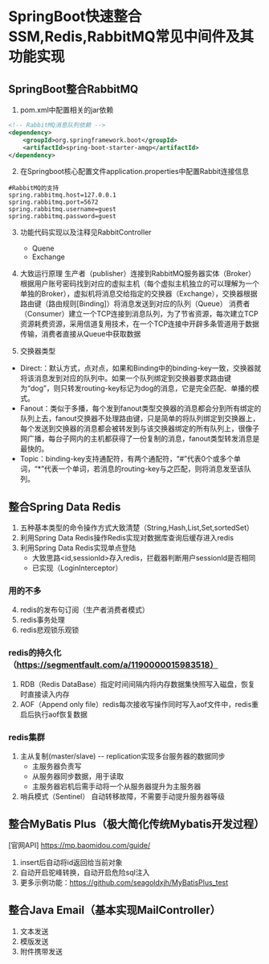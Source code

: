 # SpringBoot快速整合SSM,Redis,RabbitMQ常见中间件及其功能实现 

## SpringBoot整合RabbitMQ 
1. pom.xml中配置相关的jar依赖   
```xml
<!-- RabbitMQ消息队列依赖 -->
<dependency>
    <groupId>org.springframework.boot</groupId>
    <artifactId>spring-boot-starter-amqp</artifactId>
</dependency>
 ```
2. 在Springboot核心配置文件application.properties中配置Rabbit连接信息
```properties
#RabbitMQ的支持
spring.rabbitmq.host=127.0.0.1
spring.rabbitmq.port=5672
spring.rabbitmq.username=guest
spring.rabbitmq.password=guest
 ```
3. 功能代码实现以及注释见RabbitController
    - Quene
    - Exchange

4. 大致运行原理
生产者（publisher）连接到RabbitMQ服务器实体（Broker）根据用户账号密码找到对应的虚拟主机（每个虚拟主机独立的可以理解为一个单独的Broker），虚拟机将消息交给指定的交换器（Exchange），交换器根据路由键（路由规则[Binding]）将消息发送到对应的队列（Queue）
消费者（Consumer）建立一个TCP连接到消息队列，为了节省资源，每次建立TCP资源耗费资源，采用信道复用技术，在一个TCP连接中开辟多条管道用于数据传输，消费者直接从Queue中获取数据

5. 交换器类型
- Direct:：默认方式，点对点，如果和Binding中的binding-key一致，交换器就将该消息发到对应的队列中。如果一个队列绑定到交换器要求路由键为“dog”，则只转发routing-key标记为dog的消息，它是完全匹配、单播的模式。
- Fanout：类似于多播，每个发到fanout类型交换器的消息都会分到所有绑定的队列上去，fanout交换器不处理路由键，只是简单的将队列绑定到交换器上，每个发送到交换器的消息都会被转发到与该交换器绑定的所有队列上，很像子网广播，每台子网内的主机都获得了一份复制的消息，fanout类型转发消息是最快的。
- Topic：binding-key支持通配符，有两个通配符，“#”代表0个或多个单词，“*”代表一个单词，若消息的routing-key与之匹配，则将消息发至该队列。


## 整合Spring Data Redis
1. 五种基本类型的命令操作方式大致清楚（String,Hash,List,Set,sortedSet）
2. 利用Spring Data Redis操作Redis实现对数据库查询后缓存进入redis
3. 利用Spring Data Redis实现单点登陆
    - 大致思路<id,sessionId>存入redis，拦截器判断用户sessionId是否相同
    - 已实现（LoginInterceptor）
    
### 用的不多
4. redis的发布句订阅（生产者消费者模式）
5. redis事务处理
6. redis悲观锁乐观锁

### redis的持久化（https://segmentfault.com/a/1190000015983518）
1. RDB（Redis DataBase）指定时间间隔内将内存数据集快照写入磁盘，恢复时直接读入内存
2. AOF（Append only file）redis每次接收写操作同时写入aof文件中，redis重启后执行aof恢复数据

### redis集群
1. 主从复制(master/slave) -- replication实现多台服务器的数据同步
    - 主服务器负责写
    - 从服务器同步数据，用于读取
    - 主服务器宕机后需手动将一个从服务器提升为主服务器
2. 哨兵模式（Sentinel）
    自动转移故障，不需要手动提升服务器等级


## 整合MyBatis Plus（极大简化传统Mybatis开发过程）
[官网API] https://mp.baomidou.com/guide/

1. insert后自动将id返回给当前对象
2. 自动开启驼峰转换，自动开启危险sql注入
3. 更多示例功能：https://github.com/seagoldxjh/MyBatisPlus_test

## 整合Java Email（基本实现MailController）
1. 文本发送
2. 模版发送
3. 附件携带发送

